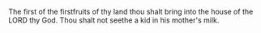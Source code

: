 The first of the firstfruits of thy land thou shalt bring into the house of the LORD thy God. Thou shalt not seethe a kid in his mother's milk.
